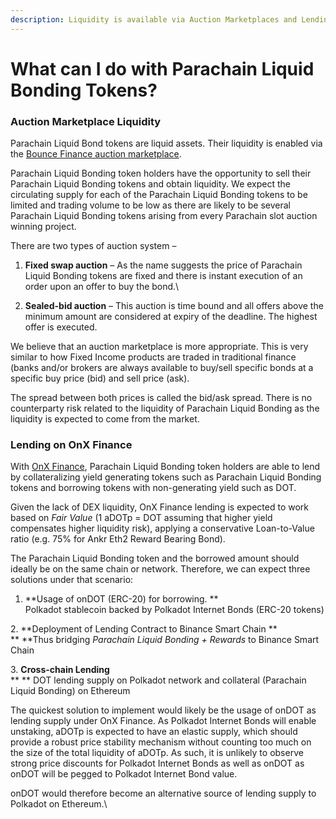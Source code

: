 ```yaml
---
description: Liquidity is available via Auction Marketplaces and Lending Platforms
---
```


# What can I do with Parachain Liquid Bonding Tokens?

### Auction Marketplace **Liquidity**

Parachain Liquid Bond tokens are liquid assets. Their liquidity is enabled via the [Bounce Finance auction marketplace](https://bounce.finance).&#x20;

Parachain Liquid Bonding token holders have the opportunity to sell their Parachain Liquid Bonding tokens and obtain liquidity. We expect the circulating supply for each of the Parachain Liquid Bonding tokens to be limited and trading volume to be low as there are likely to be several Parachain Liquid Bonding tokens arising from every Parachain slot auction winning project.

There are two types of auction system –&#x20;

1. **Fixed swap auction** – As the name suggests the price of Parachain Liquid Bonding tokens are fixed and there is instant execution of an order upon an offer to buy the bond.\

2. **Sealed-bid auction** – This auction is time bound and all offers above the minimum amount are considered at expiry of the deadline. The highest offer is executed.

We believe that an auction marketplace is more appropriate. This is very similar to how Fixed Income products are traded in traditional finance (banks and/or brokers are always available to buy/sell specific bonds at a specific buy price (bid) and sell price (ask).&#x20;

The spread between both prices is called the bid/ask spread. There is no counterparty risk related to the liquidity of Parachain Liquid Bonding as the liquidity is expected to come from the market.

### **Lending on OnX Finance**

With [OnX Finance](https://onx.finance), Parachain Liquid Bonding token holders are able to lend by collateralizing yield generating tokens such as Parachain Liquid Bonding tokens and borrowing tokens with non-generating yield such as DOT.

Given the lack of DEX liquidity, OnX Finance lending is expected to work based on _Fair Value_ (1 aDOTp = DOT assuming that higher yield compensates higher liquidity risk), applying a conservative Loan-to-Value ratio (e.g. 75% for Ankr Eth2 Reward Bearing Bond).

The Parachain Liquid Bonding token and the borrowed amount should ideally be on the same chain or network. Therefore, we can expect three solutions under that scenario:

1. **Usage of onDOT (ERC-20) for borrowing. **\
   Polkadot stablecoin backed by Polkadot Internet Bonds (ERC-20 tokens)

&#x20;   2\. **Deployment of Lending Contract to Binance Smart Chain **\
**         **Thus bridging _Parachain Liquid Bonding + Rewards_ to Binance Smart Chain

&#x20;   3\. **Cross-chain Lending**\
**       ** DOT lending supply on Polkadot network and collateral (Parachain Liquid Bonding) on Ethereum

The quickest solution to implement would likely be the usage of onDOT as lending supply under OnX Finance. As Polkadot Internet Bonds will enable unstaking, aDOTp is expected to have an elastic supply, which should provide a robust price stability mechanism without counting too much on the size of the total liquidity of aDOTp. As such, it is unlikely to observe strong price discounts for Polkadot Internet Bonds as well as onDOT as onDOT will be pegged to Polkadot Internet Bond value.&#x20;

onDOT would therefore become an alternative source of lending supply to Polkadot on Ethereum.\

